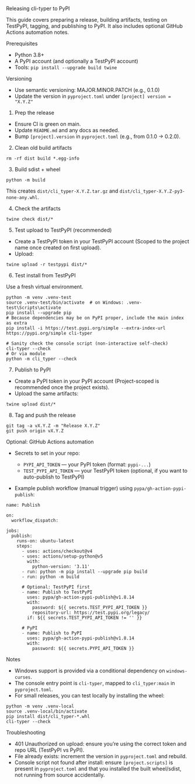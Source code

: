 Releasing cli-typer to PyPI

This guide covers preparing a release, building artifacts, testing on TestPyPI, tagging, and publishing to PyPI. It also includes optional GitHub Actions automation notes.

Prerequisites

- Python 3.8+
- A PyPI account (and optionally a TestPyPI account)
- Tools: `pip install --upgrade build twine`

Versioning

- Use semantic versioning: MAJOR.MINOR.PATCH (e.g., 0.1.0)
- Update the version in `pyproject.toml` under `[project] version = "X.Y.Z"`

1) Prep the release

- Ensure CI is green on main.
- Update `README.md` and any docs as needed.
- Bump `[project].version` in `pyproject.toml` (e.g., from 0.1.0 -> 0.2.0).

2) Clean old build artifacts

```
rm -rf dist build *.egg-info
```

3) Build sdist + wheel

```
python -m build
```

This creates `dist/cli_typer-X.Y.Z.tar.gz` and `dist/cli_typer-X.Y.Z-py3-none-any.whl`.

4) Check the artifacts

```
twine check dist/*
```

5) Test upload to TestPyPI (recommended)

- Create a TestPyPI token in your TestPyPI account (Scoped to the project name once created on first upload).
- Upload:

```
twine upload -r testpypi dist/*
```

6) Test install from TestPyPI

Use a fresh virtual environment.

```
python -m venv .venv-test
source .venv-test/bin/activate  # on Windows: .venv-test\Scripts\activate
pip install --upgrade pip
# Because dependencies may be on PyPI proper, include the main index as extra
pip install -i https://test.pypi.org/simple --extra-index-url https://pypi.org/simple cli-typer

# Sanity check the console script (non-interactive self-check)
cli-typer --check
# Or via module
python -m cli_typer --check
```

7) Publish to PyPI

- Create a PyPI token in your PyPI account (Project-scoped is recommended once the project exists).
- Upload the same artifacts:

```
twine upload dist/*
```

8) Tag and push the release

```
git tag -a vX.Y.Z -m "Release X.Y.Z"
git push origin vX.Y.Z
```

Optional: GitHub Actions automation

- Secrets to set in your repo:
  - `PYPI_API_TOKEN` — your PyPI token (format: `pypi-...`)
  - `TEST_PYPI_API_TOKEN` — your TestPyPI token (optional, if you want to auto-publish to TestPyPI)

- Example publish workflow (manual trigger) using `pypa/gh-action-pypi-publish`:

```
name: Publish

on:
  workflow_dispatch:

jobs:
  publish:
    runs-on: ubuntu-latest
    steps:
      - uses: actions/checkout@v4
      - uses: actions/setup-python@v5
        with:
          python-version: '3.11'
      - run: python -m pip install --upgrade pip build
      - run: python -m build

      # Optional: TestPyPI first
      - name: Publish to TestPyPI
        uses: pypa/gh-action-pypi-publish@v1.8.14
        with:
          password: ${{ secrets.TEST_PYPI_API_TOKEN }}
          repository-url: https://test.pypi.org/legacy/
        if: ${{ secrets.TEST_PYPI_API_TOKEN != '' }}

      # PyPI
      - name: Publish to PyPI
        uses: pypa/gh-action-pypi-publish@v1.8.14
        with:
          password: ${{ secrets.PYPI_API_TOKEN }}
```

Notes

- Windows support is provided via a conditional dependency on `windows-curses`.
- The console entry point is `cli-typer`, mapped to `cli_typer:main` in `pyproject.toml`.
- For small releases, you can test locally by installing the wheel:

```
python -m venv .venv-local
source .venv-local/bin/activate
pip install dist/cli_typer-*.whl
cli-typer --check
```

Troubleshooting

- 401 Unauthorized on upload: ensure you’re using the correct token and repo URL (TestPyPI vs PyPI).
- File already exists: increment the version in `pyproject.toml` and rebuild.
- Console script not found after install: ensure `[project.scripts]` is present in `pyproject.toml` and that you installed the built wheel/sdist, not running from source accidentally.

